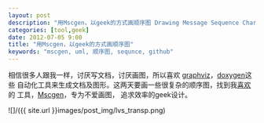 ```yaml
---
layout: post
description: "用Mscgen，以geek的方式画顺序图 Drawing Message Sequence Chart in geek way"
categories: [tool,geek]
date: 2012-07-05 9:00
title: "用Mscgen，以geek的方式画顺序图"
keywords: "mscgen, uml, 顺序图, sequnce, github"
---
```


相信很多人跟我一样，讨厌写文档，讨厌画图，所以喜欢
[graphviz](http://www.graphviz.org/)，[doxygen](www.doxygen.org/)这些
自动化工具来生成文档及图形。这两天要画一些很复杂的顺序图，找到我[喜欢](https://wiki.archlinux.org/index.php/Lightweight_Applications_%28%E7%AE%80%E4%BD%93%E4%B8%AD%E6%96%87%29)的
工具，[Mscgen](http://www.mcternan.me.uk/mscgen/)，专为不爱画图，
追求效率的geek设计。

<!-- more -->
![]/({{ site.url }}images/post_img/lvs_transp.png)
